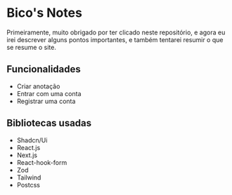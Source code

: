 # Bico's Notes
Primeiramente, muito obrigado por ter clicado neste repositório, e agora eu irei descrever alguns pontos importantes, e também tentarei resumir o que se resume o site.

## Funcionalidades

- Criar anotação 
- Entrar com uma conta 
- Registrar uma conta 

## Bibliotecas usadas

- Shadcn/Ui
- React.js 
- Next.js 
- React-hook-form
- Zod
- Tailwind 
- Postcss
